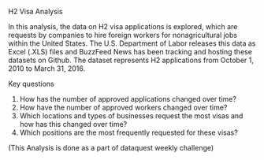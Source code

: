 H2 Visa Analysis


In this analysis, the data on H2 visa applications is explored, which are requests by
companies to hire foreign workers for nonagricultural jobs within the United States. The U.S.
Department of Labor releases this data as Excel (.XLS) files and BuzzFeed News has been
tracking and hosting these datasets on Github. The dataset represents H2 applications from October 1, 2010 to March 31, 2016.

Key questions
1. How has the number of approved applications changed over time?
2. How have the number of approved workers changed over time?
3. Which locations and types of businesses request the most visas and how has this
changed over time?
4. Which positions are the most frequently requested for these visas?


(This Analysis is done as a part of dataquest weekly challenge)